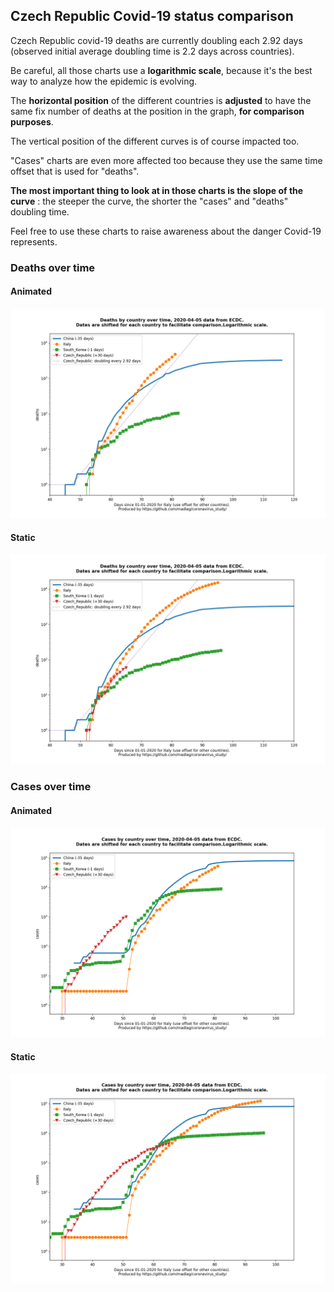 ## Czech Republic Covid-19 status comparison 

Czech Republic covid-19 deaths are currently doubling each 2.92 days (observed initial average doubling time is 2.2 days across countries).



Be careful, all those charts use a **logarithmic scale**, because it's the best way to analyze how the epidemic is evolving.
 
The **horizontal position** of the different countries is **adjusted** to have the same fix number of deaths at the position in the graph, **for comparison purposes**.

The vertical position of the different curves is of course impacted too.

"Cases" charts are even more affected too because they use the same time offset that is used for "deaths".

**The most important thing to look at in those charts is the slope of the curve** : the steeper the curve, the shorter the "cases" and "deaths" doubling time.

Feel free to use these charts to raise awareness about the danger Covid-19 represents. 


 
### Deaths over time
 
#### Animated
![Czech Republic covid-19 deaths animated chart](https://raw.githubusercontent.com/madlag/coronavirus_study/master/notebooks/graphs/2020-04-05/countries/Czech_Republic/2020-04-05_Czech_Republic_deaths.gif "Czech Republic covid-19 deaths animated chart")   
 
#### Static
![Czech Republic covid-19 deaths static chart](https://raw.githubusercontent.com/madlag/coronavirus_study/master/notebooks/graphs/2020-04-05/countries/Czech_Republic/2020-04-05_Czech_Republic_deaths.png "Czech Republic covid-19 deaths static chart")   

 
### Cases over time
 
#### Animated
![Czech Republic covid-19 cases animated chart](https://raw.githubusercontent.com/madlag/coronavirus_study/master/notebooks/graphs/2020-04-05/countries/Czech_Republic/2020-04-05_Czech_Republic_cases.gif "Czech Republic covid-19 cases animated chart")   
 
#### Static
![Czech Republic covid-19 cases static chart](https://raw.githubusercontent.com/madlag/coronavirus_study/master/notebooks/graphs/2020-04-05/countries/Czech_Republic/2020-04-05_Czech_Republic_cases.png "Czech Republic covid-19 cases static chart")   

